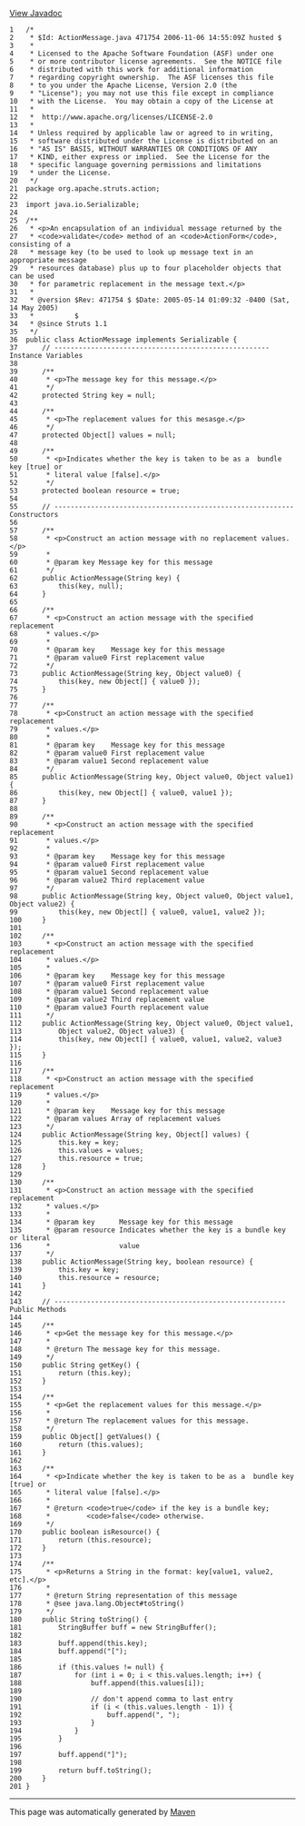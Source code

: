 [View Javadoc](../../../../../apidocs/org/apache/struts/action/ActionMessage.html.md)


    1   /*
    2    * $Id: ActionMessage.java 471754 2006-11-06 14:55:09Z husted $
    3    *
    4    * Licensed to the Apache Software Foundation (ASF) under one
    5    * or more contributor license agreements.  See the NOTICE file
    6    * distributed with this work for additional information
    7    * regarding copyright ownership.  The ASF licenses this file
    8    * to you under the Apache License, Version 2.0 (the
    9    * "License"); you may not use this file except in compliance
    10   * with the License.  You may obtain a copy of the License at
    11   *
    12   *  http://www.apache.org/licenses/LICENSE-2.0
    13   *
    14   * Unless required by applicable law or agreed to in writing,
    15   * software distributed under the License is distributed on an
    16   * "AS IS" BASIS, WITHOUT WARRANTIES OR CONDITIONS OF ANY
    17   * KIND, either express or implied.  See the License for the
    18   * specific language governing permissions and limitations
    19   * under the License.
    20   */
    21  package org.apache.struts.action;
    22  
    23  import java.io.Serializable;
    24  
    25  /**
    26   * <p>An encapsulation of an individual message returned by the
    27   * <code>validate</code> method of an <code>ActionForm</code>, consisting of a
    28   * message key (to be used to look up message text in an appropriate message
    29   * resources database) plus up to four placeholder objects that can be used
    30   * for parametric replacement in the message text.</p>
    31   *
    32   * @version $Rev: 471754 $ $Date: 2005-05-14 01:09:32 -0400 (Sat, 14 May 2005)
    33   *          $
    34   * @since Struts 1.1
    35   */
    36  public class ActionMessage implements Serializable {
    37      // ----------------------------------------------------- Instance Variables
    38  
    39      /**
    40       * <p>The message key for this message.</p>
    41       */
    42      protected String key = null;
    43  
    44      /**
    45       * <p>The replacement values for this mesasge.</p>
    46       */
    47      protected Object[] values = null;
    48  
    49      /**
    50       * <p>Indicates whether the key is taken to be as a  bundle key [true] or
    51       * literal value [false].</p>
    52       */
    53      protected boolean resource = true;
    54  
    55      // ----------------------------------------------------------- Constructors
    56  
    57      /**
    58       * <p>Construct an action message with no replacement values.</p>
    59       *
    60       * @param key Message key for this message
    61       */
    62      public ActionMessage(String key) {
    63          this(key, null);
    64      }
    65  
    66      /**
    67       * <p>Construct an action message with the specified replacement
    68       * values.</p>
    69       *
    70       * @param key    Message key for this message
    71       * @param value0 First replacement value
    72       */
    73      public ActionMessage(String key, Object value0) {
    74          this(key, new Object[] { value0 });
    75      }
    76  
    77      /**
    78       * <p>Construct an action message with the specified replacement
    79       * values.</p>
    80       *
    81       * @param key    Message key for this message
    82       * @param value0 First replacement value
    83       * @param value1 Second replacement value
    84       */
    85      public ActionMessage(String key, Object value0, Object value1) {
    86          this(key, new Object[] { value0, value1 });
    87      }
    88  
    89      /**
    90       * <p>Construct an action message with the specified replacement
    91       * values.</p>
    92       *
    93       * @param key    Message key for this message
    94       * @param value0 First replacement value
    95       * @param value1 Second replacement value
    96       * @param value2 Third replacement value
    97       */
    98      public ActionMessage(String key, Object value0, Object value1, Object value2) {
    99          this(key, new Object[] { value0, value1, value2 });
    100     }
    101 
    102     /**
    103      * <p>Construct an action message with the specified replacement
    104      * values.</p>
    105      *
    106      * @param key    Message key for this message
    107      * @param value0 First replacement value
    108      * @param value1 Second replacement value
    109      * @param value2 Third replacement value
    110      * @param value3 Fourth replacement value
    111      */
    112     public ActionMessage(String key, Object value0, Object value1,
    113         Object value2, Object value3) {
    114         this(key, new Object[] { value0, value1, value2, value3 });
    115     }
    116 
    117     /**
    118      * <p>Construct an action message with the specified replacement
    119      * values.</p>
    120      *
    121      * @param key    Message key for this message
    122      * @param values Array of replacement values
    123      */
    124     public ActionMessage(String key, Object[] values) {
    125         this.key = key;
    126         this.values = values;
    127         this.resource = true;
    128     }
    129 
    130     /**
    131      * <p>Construct an action message with the specified replacement
    132      * values.</p>
    133      *
    134      * @param key      Message key for this message
    135      * @param resource Indicates whether the key is a bundle key or literal
    136      *                 value
    137      */
    138     public ActionMessage(String key, boolean resource) {
    139         this.key = key;
    140         this.resource = resource;
    141     }
    142 
    143     // --------------------------------------------------------- Public Methods
    144 
    145     /**
    146      * <p>Get the message key for this message.</p>
    147      *
    148      * @return The message key for this message.
    149      */
    150     public String getKey() {
    151         return (this.key);
    152     }
    153 
    154     /**
    155      * <p>Get the replacement values for this message.</p>
    156      *
    157      * @return The replacement values for this message.
    158      */
    159     public Object[] getValues() {
    160         return (this.values);
    161     }
    162 
    163     /**
    164      * <p>Indicate whether the key is taken to be as a  bundle key [true] or
    165      * literal value [false].</p>
    166      *
    167      * @return <code>true</code> if the key is a bundle key;
    168      *         <code>false</code> otherwise.
    169      */
    170     public boolean isResource() {
    171         return (this.resource);
    172     }
    173 
    174     /**
    175      * <p>Returns a String in the format: key[value1, value2, etc].</p>
    176      *
    177      * @return String representation of this message
    178      * @see java.lang.Object#toString()
    179      */
    180     public String toString() {
    181         StringBuffer buff = new StringBuffer();
    182 
    183         buff.append(this.key);
    184         buff.append("[");
    185 
    186         if (this.values != null) {
    187             for (int i = 0; i < this.values.length; i++) {
    188                 buff.append(this.values[i]);
    189 
    190                 // don't append comma to last entry
    191                 if (i < (this.values.length - 1)) {
    192                     buff.append(", ");
    193                 }
    194             }
    195         }
    196 
    197         buff.append("]");
    198 
    199         return buff.toString();
    200     }
    201 }

------------------------------------------------------------------------

This page was automatically generated by [Maven](http://maven.apache.org/)
